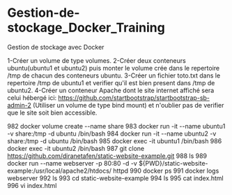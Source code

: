 # Gestion-de-stockage_Docker_Training
Gestion de stockage avec Docker

1-Créer un volume de type volumes.
2-Créer deux conteneurs ubuntu(ubuntu1 et ubuntu2) puis monter le volume crée dans le repertoire /tmp de chacun des conteneurs ubuntu.
3-Créer un fichier toto.txt dans le repertoire /tmp de ubuntu1 et verifier qu'il est bien present dans /tmp de ubuntu2.
4-Créer un conteneur Apache dont le site internet affiché sera celui hébergé ici: https://github.com/startbootstrap/startbootstrap-sb-admin-2 (Utiliser un volume de type bind mount) et n'oublier pas de verifier que le site soit bien accessible.


982  docker volume create --name share
  983  docker run -it --name ubuntu1 -v share:/tmp -d ubuntu /bin/bash 
  984  docker run -it --name ubuntu2 -v share:/tmp -d ubuntu /bin/bash 
  985  docker exec -it ubuntu1 /bin/bash
  986  docker exec -it ubuntu2 /bin/bash
  987  git clone https://github.com/diranetafen/static-website-example.git
  988  ls
  989  docker run --name webserver -p 80:80 -d -v ${PWD}/static-website-example:/usr/local/apache2/htdocs/ httpd
  990  docker ps
  991  docker logs webserver
  992  ls
  993  cd static-website-example
  994  ls
  995  cat index.html
  996  vi index.html
